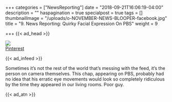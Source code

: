 +++
categories = ["NewsReporting"]
date = "2018-09-21T16:06:19-04:00"
description = ""
haspagination = true
specialpost = true
tags = []
thumbnailImage = "/uploads/o-NOVEMBER-NEWS-BLOOPER-facebook.jpg"
title = "9. News Reporting: Quirky Facial Expression On PBS"
weight = 9

+++
{{< ad_head >}}

![](http://mb.americancolumn.com/wp-content/uploads/2018/02/ezgif.com-optimize-3.gif)  
[Pinterest](https://www.pinterest.com/pin/338051515770175152/)  

{{< ad_infeed >}}

Sometimes it’s not the rest of the world that’s messing with the feed, it’s the person on camera themselves. This chap, appearing on PBS, probably had no idea that his erratic eye movements would look so completely ridiculous by the time they appeared in our living rooms. Poor guy.

{{< ad_atn >}}
